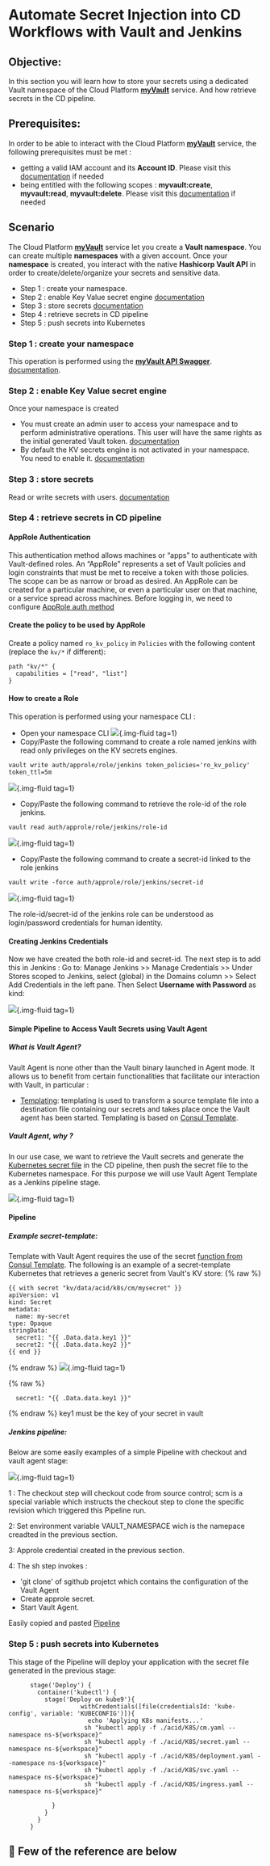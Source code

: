 # Automate Secret Injection into CD Workflows with Vault and Jenkins

## Objective:
In this section you will learn how to store your secrets using a dedicated Vault namespace of the Cloud Platform **[myVault](https://documentation.cloud.socgen/private/products/security/myvault/index.html)** service. And how retrieve secrets in the CD pipeline.

## Prerequisites:
In order to be able to interact with the Cloud Platform **[myVault](https://documentation.cloud.socgen/private/products/security/myvault/index.html)** service, the following prerequisites must be met :

- getting a valid IAM account and its **Account ID**.
  Please visit this [documentation](https://documentation.cloud.socgen/private/products/management/account/index.html) if needed
- being entitled with the following scopes : **myvault:create**, **myvault:read**, **myvault:delete**.
  Please visit this [documentation](https://documentation.cloud.socgen/private/products/security/iam/concepts/product_description.html) if needed

## Scenario
The Cloud Platform **[myVault](https://documentation.cloud.socgen/private/products/security/myvault/index.html)** service let you create a **Vault namespace**. You can create multiple **namespaces** with a given account. Once your **namespace** is created, you interact with the native **Hashicorp Vault API** in order to create/delete/organize your secrets and sensitive data.

- Step 1 : create your namespace.
- Step 2 : enable Key Value secret engine [documentation](https://documentation.cloud.socgen/private/products/security/myvault/howtos/password.html)
- Step 3 : store secrets [documentation](https://documentation.cloud.socgen/private/products/security/myvault/howtos/vault_for_app.html)
- Step 4 : retrieve secrets in CD pipeline
- Step 5 : push secrets into Kubernetes

### Step 1 : create your namespace
This operation is performed using the **[myVault API Swagger](https://myvault.cloud.socgen/)**. [documentation](https://documentation.cloud.socgen/private/products/security/myvault/howtos/create_namespace.html).

### Step 2 : enable Key Value secret engine 

Once your namespace is created
- You must create an admin user to access your namespace and to perform administrative operations. This user will have the same rights as the initial generated Vault token. [documentation](https://documentation.cloud.socgen/private/products/security/myvault/howtos/admin.html)
- By default the KV secrets engine is not activated in your namespace. You need to enable it. [documentation](https://documentation.cloud.socgen/private/products/security/myvault/howtos/password.html#3-activate-kv-secret-engine)

### Step 3 : store secrets
Read or write secrets with users. [documentation](https://documentation.cloud.socgen/private/products/security/myvault/howtos/password.html#6-read-or-write-secrets-with-users)

### Step 4 : retrieve secrets in CD pipeline

#### AppRole Authentication

This authentication method allows machines or “apps” to authenticate with Vault-defined roles. An “AppRole” represents a set of Vault policies and login constraints that must be met to receive a token with those policies. The scope can be as narrow or broad as desired. An AppRole can be created for a particular machine, or even a particular user on that machine, or a service spread across machines.
Before logging in, we need to configure [AppRole auth method](https://documentation.cloud.socgen/private/products/security/myvault/howtos/vault_for_app.html#3-activate-approle-auth-method)

#### Create the policy to be used by AppRole

Create a policy named `ro_kv_policy` in `Policies` with the following content (replace the `kv/*` if different):

```
path "kv/*" {
  capabilities = ["read", "list"]
}
```

#### How to create a Role
This operation is performed using your namespace CLI :

- Open your namespace CLI
![](../../assets/images/docs/cd/vault/vault_gui.png){.img-fluid tag=1}
- Copy/Paste the following command to create a role named jenkins with read only privileges on the KV secrets engines.
```
vault write auth/approle/role/jenkins token_policies='ro_kv_policy' token_ttl=5m
```
![](../../assets/images/docs/cd/vault/vault_gui.png){.img-fluid tag=1}
- Copy/Paste the following command to retrieve the role-id of the role jenkins.
```
vault read auth/approle/role/jenkins/role-id
```
![](../../assets/images/docs/cd/vault/vault_roleid.png){.img-fluid tag=1}
- Copy/Paste the following command to create a secret-id linked to the role jenkins
```
vault write -force auth/approle/role/jenkins/secret-id
```
![](../../assets/images/docs/cd/vault/vault_secretid.png){.img-fluid tag=1}

The role-id/secret-id of the jenkins role can be understood as login/password credentials for human identity.

#### Creating Jenkins Credentials

Now we have created the both role-id and secret-id. The next step is to add this in Jenkins :
Go to: Manage Jenkins >> Manage Credentials >> Under Stores scoped to Jenkins, select (global) in the Domains column >> Select Add Credentials in the left pane. Then Select **Username with Password** as kind:

![](../../assets/images/docs/cd/vault/vault_approle.png){.img-fluid tag=1}

#### Simple Pipeline to Access Vault Secrets using Vault Agent

##### What is Vault Agent?
Vault Agent is none other than the Vault binary launched in Agent mode. It allows us to benefit from certain functionalities that facilitate our interaction with Vault, in particular :
- [Templating](https://www.vaultproject.io/docs/agent/template): templating is used to transform a source template file into a destination file containing our secrets and takes place once the Vault agent has been started. Templating is based on [Consul Template](https://github.com/hashicorp/consul-template/blob/v0.27.1/docs/templating-language.md).

##### Vault Agent, why ?
In our use case, we want to retrieve the Vault secrets and generate the [Kubernetes secret file](https://kubernetes.io/fr/docs/concepts/configuration/secret/) in the CD pipeline, then push the secret file to the Kubernetes namespace. For this purpose we will use Vault Agent Template as a Jenkins pipeline stage.

![](../../assets/images/docs/cd/vault/vault_scenari.png){.img-fluid tag=1}

#### Pipeline

##### Example secret-template: 
Template with Vault Agent requires the use of the secret [function from Consul Template](https://github.com/hashicorp/consul-template/blob/master/docs/templating-language.md#secret). The following is an example of a secret-template Kubernetes that retrieves a generic secret from Vault's KV store:
{% raw %}
```
{{ with secret "kv/data/acid/k8s/cm/mysecret" }}
apiVersion: v1
kind: Secret
metadata:
  name: my-secret
type: Opaque
stringData:
  secret1: "{{ .Data.data.key1 }}"
  secret2: "{{ .Data.data.key2 }}"
{{ end }}
```
{% endraw %}
![](../../assets/images/docs/cd/vault/vault_template.png){.img-fluid tag=1}

{% raw %}
```
  secret1: "{{ .Data.data.key1 }}" 
```
{% endraw %}
key1 must be the key of your secret in vault

##### Jenkins pipeline:

Below are some easily examples of a simple Pipeline with checkout and vault agent stage:

![](../../assets/images/docs/cd/vault/vault_jenkinsfile.png){.img-fluid tag=1}

1 : The checkout step will checkout code from source control; scm is a special variable which instructs the checkout step to clone the specific revision which triggered this Pipeline run.

2: Set environment variable VAULT_NAMESPACE wich is the namepace creadted in the previous section. 

3: Approle credential created in the previous section.

4: The sh step invokes :
  * 'git clone' of sgithub projetct which contains the configuration of the Vault Agent
  * Create approle secret.
  * Start Vault Agent. 

Easily copied and pasted [Pipeline](https://sgithub.fr.world.socgen/raw/dds-itf-acid/vault-agent/master/Jenkinsfile)

### Step 5 : push secrets into Kubernetes

This stage of the Pipeline will deploy your application with the secret file generated in the previous stage:

```
      stage('Deploy') {
        container('kubectl') {
          stage('Deploy on kube9'){
	                withCredentials([file(credentialsId: 'kube-config', variable: 'KUBECONFIG')]){                  
                      echo 'Applying K8s manifests...'
                     sh "kubectl apply -f ./acid/K8S/cm.yaml --namespace ns-${workspace}"
                     sh "kubectl apply -f ./acid/K8S/secret.yaml --namespace ns-${workspace}"
                     sh "kubectl apply -f ./acid/K8S/deployment.yaml --namespace ns-${workspace}"
                     sh "kubectl apply -f ./acid/K8S/svc.yaml --namespace ns-${workspace}"
                     sh "kubectl apply -f ./acid/K8S/ingress.yaml --namespace ns-${workspace}"
                    
            } 
          }
        }
      }

```


📓 Few of the reference are below
------------
